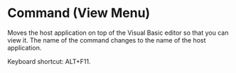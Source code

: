 
# <Host application> Command (View Menu)

Moves the host application on top of the Visual Basic editor so that you can view it. The name of the command changes to the name of the host application.

Keyboard shortcut: ALT+F11.

